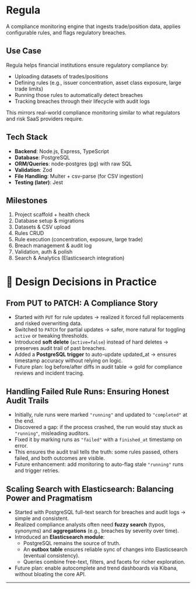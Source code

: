 # Regula

A compliance monitoring engine that ingests trade/position data, applies configurable rules, and flags regulatory breaches.  

## Use Case
Regula helps financial institutions ensure regulatory compliance by:  
- Uploading datasets of trades/positions
- Defining rules (e.g., issuer concentration, asset class exposure, large trade limits)
- Running those rules to automatically detect breaches
- Tracking breaches through their lifecycle with audit logs

This mirrors real-world compliance monitoring similar to what regulators and risk SaaS providers require.  

## Tech Stack
- **Backend**: Node.js, Express, TypeScript  
- **Database**: PostgreSQL  
- **ORM/Queries**: node-postgres (pg) with raw SQL  
- **Validation**: Zod  
- **File Handling**: Multer + csv-parse (for CSV ingestion)  
- **Testing (later)**: Jest  

## Milestones
1. Project scaffold + health check  
2. Database setup & migrations  
3. Datasets & CSV upload  
4. Rules CRUD  
5. Rule execution (concentration, exposure, large trade)  
6. Breach management & audit log  
7. Validation, auth & polish  
8. Search & Analytics (Elasticsearch integration)

# 🚀 Design Decisions in Practice

## From PUT to PATCH: A Compliance Story

- Started with `PUT` for rule updates → realized it forced full replacements and risked overwriting data.  
- Switched to `PATCH` for partial updates → safer, more natural for toggling `active` or tweaking thresholds.  
- Introduced **soft delete** (`active=false`) instead of hard deletes → preserves audit trail of past breaches.  
- Added a **PostgreSQL trigger** to auto-update updated_at → ensures timestamp accuracy without relying on logic.
- Future plan: log before/after diffs in audit table → gold for compliance reviews and incident tracing.  

## Handling Failed Rule Runs: Ensuring Honest Audit Trails

- Initially, rule runs were marked `"running"` and updated to `"completed"` at the end.  
- Discovered a gap: if the process crashed, the run would stay stuck as `"running"`, misleading auditors.  
- Fixed it by marking runs as `"failed"` with a `finished_at` timestamp on error.  
- This ensures the audit trail tells the truth: some rules passed, others failed, and both outcomes are visible.  
- Future enhancement: add monitoring to auto-flag stale `"running"` runs and trigger retries.  

## Scaling Search with Elasticsearch: Balancing Power and Pragmatism

- Started with PostgreSQL full-text search for breaches and audit logs → simple and consistent.  
- Realized compliance analysts often need **fuzzy search** (typos, synonyms) and **aggregations** (e.g., breaches by severity over time).  
- Introduced an **Elasticsearch module**:  
  - PostgreSQL remains the source of truth.  
  - An **outbox table** ensures reliable sync of changes into Elasticsearch (eventual consistency).  
  - Queries combine free-text, filters, and facets for richer exploration.  
- Future plan: enable autocomplete and trend dashboards via Kibana, without bloating the core API.  

---
